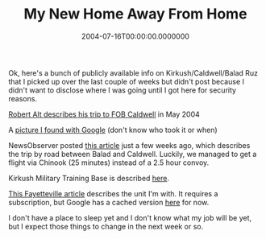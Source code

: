 ﻿---
title: My New Home Away From Home
date: "2004-07-16T00:00:00.0000000"
featuredImage: img/my-new-home-away-from-home-featured.png
---

Ok, here's a bunch of publicly available info on Kirkush/Caldwell/Balad Ruz that I picked up over the last couple of weeks but didn't post because I didn't want to disclose where I was going until I got here for security reasons.

[Robert Alt describes his trip to FOB Caldwell](http://noleftturns.ashbrook.org/default.asp?archiveID=4155) in May 2004

A [picture I found with Google](http://www.geocities.com/guidonsforward/Saber_Base_KMTB.jpg) (don't know who took it or when)

NewsObserver posted [this article](http://www.newsandobserver.com/news/nation_world/story/1358819p-7482023c.html) just a few weeks ago, which describes the trip by road between Balad and Caldwell. Luckily, we managed to get a flight via Chinook (25 minutes) instead of a 2.5 hour convoy.

Kirkush Military Training Base is described [here](http://www.globalsecurity.org/military/world/iraq/kirkush.htm).

[This Fayetteville article](http://www.fayettevillenc.com/story.php?Template=war&Story=6437934) describes the unit I'm with. It requires a subscription, but Google has a cached version [here](http://216.239.39.104/search?q=cache:7-tJEs-z8VgJ:www.fayettevillenc.com/story.php%3FTemplate%3Dwar%26Story%3D6437934+camp+caldwell+iraq+north+carolina&hl=en) for now.

I don't have a place to sleep yet and I don't know what my job will be yet, but I expect those things to change in the next week or so.

